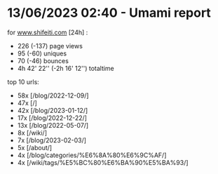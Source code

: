 # 13/06/2023 02:40 - Umami report
for www.shifeiti.com [24h] :

 - 226 (-137) page views
 - 95 (-60) uniques
 - 70 (-46) bounces
 - 4h 42' 22'' (-2h 16' 12'') totaltime


top 10 urls:
 - 58x [/blog/2022-12-09/]
 - 47x [/]
 - 42x [/blog/2023-01-12/]
 - 17x [/blog/2022-12-22/]
 - 13x [/blog/2022-05-07/]
 - 8x [/wiki/]
 - 7x [/blog/2023-02-03/]
 - 5x [/about/]
 - 4x [/blog/categories/%E6%8A%80%E6%9C%AF/]
 - 4x [/wiki/tags/%E5%BC%80%E6%BA%90%E5%BA%93/]


